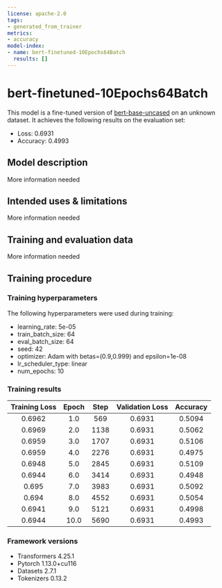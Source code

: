 ```yaml
---
license: apache-2.0
tags:
- generated_from_trainer
metrics:
- accuracy
model-index:
- name: bert-finetuned-10Epochs64Batch
  results: []
---
```


<!-- This model card has been generated automatically according to the information the Trainer had access to. You
should probably proofread and complete it, then remove this comment. -->

# bert-finetuned-10Epochs64Batch

This model is a fine-tuned version of [bert-base-uncased](https://huggingface.co/bert-base-uncased) on an unknown dataset.
It achieves the following results on the evaluation set:
- Loss: 0.6931
- Accuracy: 0.4993

## Model description

More information needed

## Intended uses & limitations

More information needed

## Training and evaluation data

More information needed

## Training procedure

### Training hyperparameters

The following hyperparameters were used during training:
- learning_rate: 5e-05
- train_batch_size: 64
- eval_batch_size: 64
- seed: 42
- optimizer: Adam with betas=(0.9,0.999) and epsilon=1e-08
- lr_scheduler_type: linear
- num_epochs: 10

### Training results

| Training Loss | Epoch | Step | Validation Loss | Accuracy |
|:-------------:|:-----:|:----:|:---------------:|:--------:|
| 0.6962        | 1.0   | 569  | 0.6931          | 0.5094   |
| 0.6969        | 2.0   | 1138 | 0.6931          | 0.5062   |
| 0.6959        | 3.0   | 1707 | 0.6931          | 0.5106   |
| 0.6959        | 4.0   | 2276 | 0.6931          | 0.4975   |
| 0.6948        | 5.0   | 2845 | 0.6931          | 0.5109   |
| 0.6944        | 6.0   | 3414 | 0.6931          | 0.4948   |
| 0.695         | 7.0   | 3983 | 0.6931          | 0.5092   |
| 0.694         | 8.0   | 4552 | 0.6931          | 0.5054   |
| 0.6941        | 9.0   | 5121 | 0.6931          | 0.4998   |
| 0.6944        | 10.0  | 5690 | 0.6931          | 0.4993   |


### Framework versions

- Transformers 4.25.1
- Pytorch 1.13.0+cu116
- Datasets 2.7.1
- Tokenizers 0.13.2
